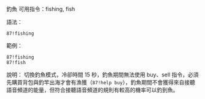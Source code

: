 釣魚
可用指令：fishing, fish

語法：
```
87!fishing
```

範例：
```
87!fishing
87!fish
```
說明：
切換釣魚模式，冷卻時間 15 秒，釣魚期間無法使用 buy、sell 指令，必須先購買背包與釣竿出海才會有漁獲（`87!help buy`），釣魚期間不會獲得來自接聽語音頻道的能量，但符合接聽語音頻道的規則有較高的機率可以釣到魚。

